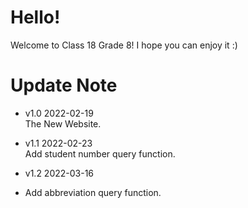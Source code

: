 # Hello!
Welcome to Class 18 Grade 8!
I hope you can enjoy it :)


# Update Note
- v1.0 2022-02-19  
The New Website.
 
- v1.1 2022-02-23  
Add student number query function.

- v1.2 2022-03-16  
- Add abbreviation query function.
